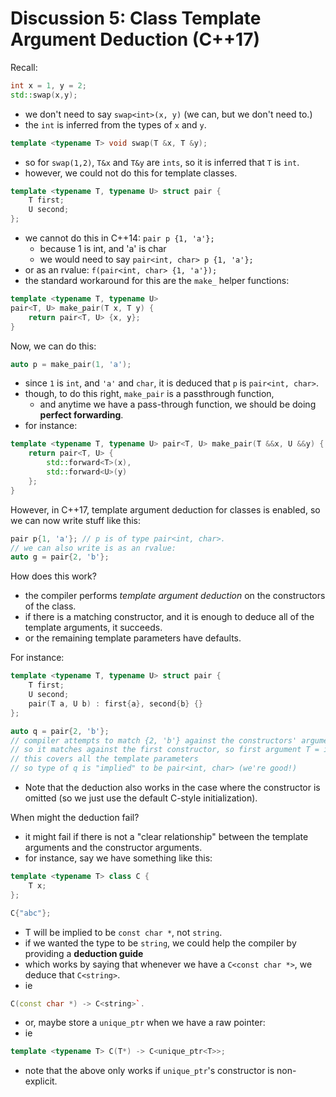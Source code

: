 # Discussion 5: Class Template Argument Deduction (C++17)

Recall:
```cpp
int x = 1, y = 2;
std::swap(x,y);
```
- we don't need to say `swap<int>(x, y)` (we can, but we don't need to.)
- the `int` is inferred from the types of `x` and `y`.

```cpp
template <typename T> void swap(T &x, T &y);
```
- so for `swap(1,2)`, `T&x` and `T&y` are `ints`, so it is inferred that `T` is `int`.
- however, we could not do this for template classes.

```cpp
template <typename T, typename U> struct pair {
    T first;
    U second;
};
```

- we cannot do this in C++14: `pair p {1, 'a'};`
    - because 1 is int, and 'a' is char
    - we would need to say `pair<int, char> p {1, 'a'};`
- or as an rvalue: `f(pair<int, char> {1, 'a'});`
- the standard workaround for this are the `make_` helper functions:
```cpp
template <typename T, typename U>
pair<T, U> make_pair(T x, T y) {
    return pair<T, U> {x, y};
}
```
Now, we can do this:
```cpp
auto p = make_pair(1, 'a');
```
- since `1` is `int`, and `'a'` and `char`, it is deduced that `p` is `pair<int, char>`.
- though, to do this right, `make_pair` is a passthrough function, 
    - and anytime we have a pass-through function, we should be doing **perfect forwarding**.
- for instance:
```cpp
template <typename T, typename U> pair<T, U> make_pair(T &&x, U &&y) {
    return pair<T, U> {
        std::forward<T>(x), 
        std::forward<U>(y)
    };
}
```

However, in C++17, template argument deduction for classes is enabled, so we can now write stuff like this:
```cpp
pair p{1, 'a'}; // p is of type pair<int, char>.
// we can also write is as an rvalue:
auto g = pair{2, 'b'};
```
How does this work?
- the compiler performs *template argument deduction* on the constructors of the class.
- if there is a matching constructor, and it is enough to deduce all of the template arguments, it succeeds.
- or the remaining template parameters have defaults.

For instance:
```cpp
template <typename T, typename U> struct pair {
    T first;
    U second;
    pair(T a, U b) : first{a}, second{b} {}
};

auto q = pair{2, 'b'};
// compiler attempts to match {2, 'b'} against the constructors' arguments.
// so it matches against the first constructor, so first argument T = int, and second argument U = char
// this covers all the template parameters
// so type of q is "implied" to be pair<int, char> (we're good!)

```
- Note that the deduction also works in the case where the constructor is omitted (so we just use the default C-style initialization).

When might the deduction fail?
- it might fail if there is not a "clear relationship" between the template arguments and the constructor arguments.
- for instance, say we have something like this:
```cpp
template <typename T> class C {
    T x;
};

C{"abc"};
```
- T will be implied to be `const char *`, not `string`.
- if we wanted the type to be `string`, we could help the compiler by providing a **deduction guide**
- which works by saying that whenever we have a `C<const char *>`, we deduce that `C<string>`.
- ie 
```cpp
C(const char *) -> C<string>`.
```
- or, maybe store a `unique_ptr` when we have a raw pointer:
- ie
```cpp
template <typename T> C(T*) -> C<unique_ptr<T>>;
```
- note that the above only works if `unique_ptr`'s constructor is non-explicit.
